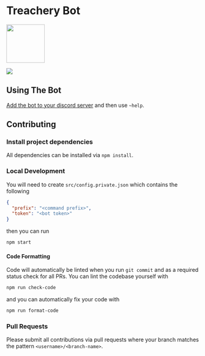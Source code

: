 # Treachery Bot

<img
  src="https://mtgtreachery.net/images/drama-masks-colored-with-borders.png"
  height="100" />

![](https://github.com/hunterlarco/treachery.bot/workflows/prettier/badge.svg)

## Using The Bot

[Add the bot to your discord server][bot-install] and then use `~help`.

## Contributing

### Install project dependencies

All dependencies can be installed via `npm install`.

### Local Development

You will need to create `src/config.private.json` which contains the following

```json
{
  "prefix": "<command prefix>",
  "token": "<bot token>"
}
```

then you can run

```sh
npm start
```

#### Code Formatting

Code will automatically be linted when you run `git commit` and as a required
status check for all PRs. You can lint the codebase yourself with

```sh
npm run check-code
```

and you can automatically fix your code with

```sh
npm run format-code
```

### Pull Requests

Please submit all contributions via pull requests where your branch matches the
pattern `<username>/<branch-name>`.

[bot-install]: https://discord.com/oauth2/authorize?client_id=777746848123191296&scope=bot
